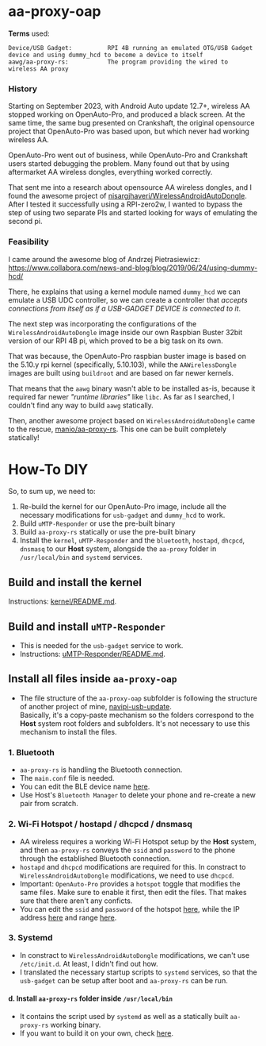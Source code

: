 # aa-proxy-oap

**Terms** used:
```
Device/USB Gadget:          RPI 4B running an emulated OTG/USB Gadget device and using dummy_hcd to become a device to itself
aawg/aa-proxy-rs:           The program providing the wired to wireless AA proxy
```

### History

Starting on September 2023, with Android Auto update 12.7+, wireless AA stopped working on OpenAuto-Pro, and produced a black screen. At the same time, the same bug presented on Crankshaft, the original opensource  project that OpenAuto-Pro was based upon, but which never had working wireless AA.

OpenAuto-Pro went out of business, while OpenAuto-Pro and Crankshaft users started debugging the problem. Many found out that by using aftermarket AA wireless dongles, everything worked correctly.

That sent me into a research about opensource AA wireless dongles, and I found the awesome project of [nisargjhaveri/WirelessAndroidAutoDongle](https://github.com/nisargjhaveri/WirelessAndroidAutoDongle). After I tested it successfully using a RPI-zero2w, I wanted to bypass the step of using two separate PIs and started looking for ways of emulating the second pi.

### Feasibility

I came around the awesome blog of Andrzej Pietrasiewicz:
https://www.collabora.com/news-and-blog/blog/2019/06/24/using-dummy-hcd/

There, he explains that using a kernel module named `dummy_hcd` we can emulate a USB UDC controller, so we can create a controller that *accepts connections from itself as if a USB-GADGET DEVICE is connected to it*.

The next step was incorporating the configurations of the `WirelessAndroidAutoDongle` image inside our own Raspbian Buster 32bit version of our RPI 4B pi, which proved to be a big task on its own.

That was because, the OpenAuto-Pro raspbian buster image is based on the 5.10.y rpi kernel (specifically, 5.10.103), while the `AAWirelessDongle` images are built using `buildroot` and are based on far newer kernels. 

That means that the `aawg` binary wasn't able to be installed as-is, because it required far newer *"runtime libraries"* like `libc`. As far as I searched, I couldn't find any way to build `aawg` statically.

Then, another awesome project based on `WirelessAndroidAutoDongle` came to the rescue, [manio/aa-proxy-rs](https://github.com/manio/aa-proxy-rs). This one can be built completely statically!

# How-To DIY

So, to sum up, we need to:

1. Re-build the kernel for our OpenAuto-Pro image, include all the necessary modifications for `usb-gadget` and `dummy_hcd` to work.
2. Build `uMTP-Responder` or use the pre-built binary
3. Build `aa-proxy-rs` statically or use the pre-built binary
4. Install the `kernel`, `uMTP-Responder` and the `bluetooth`, `hostapd`, `dhcpcd`, `dnsmasq` to our **Host** system, alongside the `aa-proxy` folder in `/usr/local/bin` and `systemd` services.

## Build and install the kernel

Instructions: [kernel/README.md](kernel/README.md).


## Build and install `uMTP-Responder`

* This is needed for the `usb-gadget` service to work.  
* Instructions: [uMTP-Responder/README.md](uMTP-Responder/README.md).

## Install all files inside `aa-proxy-oap`

* The file structure of the `aa-proxy-oap` subfolder is following the structure of another project of mine, [navipi-usb-update](https://github.com/KreAch3R/navipi-usb-update).  
Basically, it's a copy-paste mechanism so the folders correspond to the **Host** system root folders and subfolders. It's not necessary to use this mechanism to install the files.

### 1. Bluetooth

* `aa-proxy-rs` is handling the Bluetooth connection. 
* The `main.conf` file is needed.
* You can edit the BLE device name [here](../aa-proxy-oap/usr/local/bin/aa-proxy/aa-proxy-rs.sh#L11).
* Use Host's `Bluetooth Manager` to delete your phone and re-create a new pair from scratch. 

### 2. Wi-Fi Hotspot / hostapd / dhcpcd / dnsmasq

* AA wireless requires a working Wi-Fi Hotspot setup by the **Host** system, and then `aa-proxy-rs` conveys the `ssid` and `password` to the phone through the established Bluetooth connection. 
* `hostapd` and `dhcpcd` modifications are required for this. In constract to `WirelessAndroidAutoDongle` modifications, we need to use `dhcpcd`. 
* Important: `OpenAuto-Pro` provides a `hotspot` toggle that modifies the same files. Make sure to enable it first, then edit the files. That makes sure that there aren't any conficts. 
* You can edit the `ssid` and `password` of the hotspot [here](../aa-proxy-oap/etc/hostapd/hostapd.conf#L16), while the IP address [here](../aa-proxy-oap/etc/dhcpcd.conf#L62) and range [here](../aa-proxy-oap/etc/dnsmasq.conf#L2).

### 3. Systemd

* In constract to `WirelessAndroidAutoDongle` modifications, we can't use `/etc/init.d`. At least, I didn't find out how. 
* I translated the necessary startup scripts to `systemd` services, so that the `usb-gadget` can be setup after boot and `aa-proxy-rs` can be run.

#### d. Install `aa-proxy-rs` folder inside `/usr/local/bin`

* It contains the script used by `systemd` as well as a statically built `aa-proxy-rs` working binary. 
* If you want to build it on your own, check [here](https://github.com/KreAch3R/aa-proxy-rs?tab=readme-ov-file#dependencies).